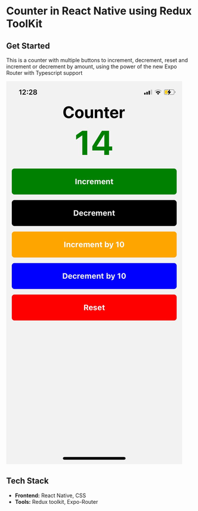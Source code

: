 # Counter in React Native using Redux ToolKit

## Get Started

This is a counter with multiple buttons to increment, decrement, reset and increment or decrement by amount, using the power of the new Expo Router with Typescript support

![Home](/assets/images/appPic.jpeg)

## Tech Stack

- **Frontend:** React Native, CSS
- **Tools:** Redux toolkit, Expo-Router
